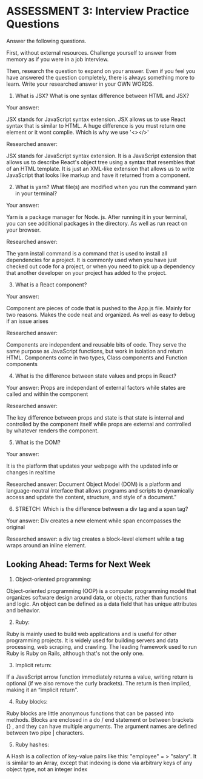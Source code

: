 # ASSESSMENT 3: Interview Practice Questions

Answer the following questions.

First, without external resources. Challenge yourself to answer from memory as if you were in a job interview.

Then, research the question to expand on your answer. Even if you feel you have answered the question completely, there is always something more to learn. Write your researched answer in your OWN WORDS.

1. What is JSX? What is one syntax difference between HTML and JSX?

Your answer:

JSX stands for JavaScript syntax extension. JSX allows us to use React syntax that is similar to HTML. A huge difference is you must return one element or it wont complie. Which is why we use '<></>'

Researched answer:

JSX stands for JavaScript syntax extension. It is a JavaScript extension that allows us to describe React's object tree using a syntax that resembles that of an HTML template. It is just an XML-like extension that allows us to write JavaScript that looks like markup and have it returned from a component.

2. What is yarn? What file(s) are modified when you run the command yarn in your terminal?

Your answer:

Yarn is a package manager for Node. js. After running it in your terminal, you can see additional packages in the directory. As well as run react on your browser.

Researched answer:

The yarn install command is a command that is used to install all dependencies for a project. It is commonly used when you have just checked out code for a project, or when you need to pick up a dependency that another developer on your project has added to the project.

3. What is a React component?

Your answer:

Component are pieces of code that is pushed to the App.js file. Mainly for two reasons. Makes the code neat and organized. As well as easy to debug if an issue arises 

Researched answer:

Components are independent and reusable bits of code. They serve the same purpose as JavaScript functions, but work in isolation and return HTML. Components come in two types, Class components and Function components

4. What is the difference between state values and props in React?

Your answer:
Props are independant of external factors while states are called and within the component 

Researched answer:

The key difference between props and state is that state is internal and controlled by the component itself while props are external and controlled by whatever renders the component.

5. What is the DOM?

Your answer:

It is the platform that updates your webpage with the updated info or changes in realtime 

Researched answer:
 Document Object Model (DOM) is a platform and language-neutral interface that allows programs and scripts to dynamically access and update the content, structure, and style of a document."

6. STRETCH: Which is the difference between a div tag and a span tag?

Your answer:
Div creates a new element while span encompasses the original 

Researched answer:
a div tag creates a block-level element while a <span> tag wraps around an inline element.

## Looking Ahead: Terms for Next Week

1. Object-oriented programming:

Object-oriented programming (OOP) is a computer programming model that organizes software design around data, or objects, rather than functions and logic. An object can be defined as a data field that has unique attributes and behavior.

2. Ruby:

Ruby is mainly used to build web applications and is useful for other programming projects. It is widely used for building servers and data processing, web scraping, and crawling. The leading framework used to run Ruby is Ruby on Rails, although that's not the only one.

3. Implicit return:

If a JavaScript arrow function immediately returns a value, writing return is optional (if we also remove the curly brackets). The return is then implied, making it an “implicit return”.

4. Ruby blocks:

Ruby blocks are little anonymous functions that can be passed into methods. Blocks are enclosed in a do / end statement or between brackets {} , and they can have multiple arguments. The argument names are defined between two pipe | characters.

5. Ruby hashes:

A Hash is a collection of key-value pairs like this: "employee" = > "salary". It is similar to an Array, except that indexing is done via arbitrary keys of any object type, not an integer index
